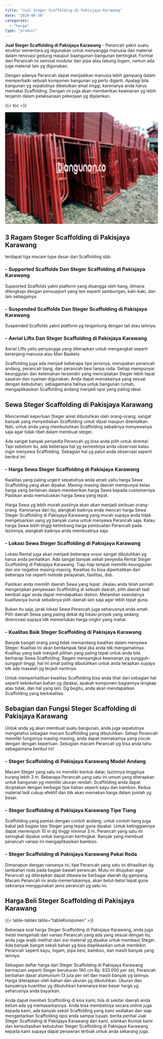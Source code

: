 ```yaml
---
title: "Jual Steger Scaffolding di Pakisjaya Karawang"
date: "2024-06-30"
categories: 
  - "harga"
type: "product"
---
```


**Jual Steger Scaffolding di Pakisjaya Karawang** – Perancah yakni suatu struktur sementara yg digunakan untuk menyangga manusia dan material dalam renovasi gedung maupun baangunan-bangunan bertingkat. Format dari Perancah ini semisal modular dan pipa atau tabung logam, namun ada juga material lain yg digunakan.

Dengan adanya Perancah dapat menjadikan manusia lebih gampang dalam memperbaiki sebuah komponen bangunan yg perlu diganti. Apalagi bila bangunan yg sepatutnya dibetulkan amat tinggi, karenanya anda harus memakai Scaffolding. Dengan ini juga akan memberikan keamanan yg lebih terjamin dalam pelaksanaan pekerjaan yg dijalankan.

{{< toc >}}

![Jual Steger Scaffolding di Pakisjaya Karawang](/images/sewa-scaffolding-steger-08.png)

## 3 Ragam Steger Scaffolding di Pakisjaya Karawang

terdapat tiga macam type dasar dari Scaffolding sbb:

### \- Supported Scaffolds Dan Steger Scaffolding di Pakisjaya Karawang

Supported Scaffolds yakni platform yang disangga oleh tiang, dimana dilengkapi dengan pensupport yang lain seperti sambungan, kaki-kaki, dan lain sebagainya.

### \- Suspended Scaffolds Dan Steger Scaffolding di Pakisjaya Karawang

Suspended Scaffolds yakni platform yg tergantung dengan tali atau lainnya.

### \- Aerial Lifts Dan Steger Scaffolding di Pakisjaya Karawang

Aerial Lifts yaitu penyangga yang diterapkan untuk mengangkat seperti keranjang manusia atau Man Baskets

Scaffolding juga ada menjadi beberapa tipe jenisnya, merupakan perancah andang, perancah tiang, dan perancah besi tanpa roda. Setiap mempunyai keunggulan dan kelemahan tersendiri yang menciptakan Steger lebih tepat sasaran dan nyaman digunakan. Anda dapat memakainya yang sesuai dengan kebutuhan, sebagaimana halnya untuk bangunan rumah, mengaplikasikan Scaffolding andang menjadi opsi yang paling ideal.

## Sewa Steger Scaffolding di Pakisjaya Karawang

Mencermati keperluan Steger amat dibutuhkan oleh orang-orang, sangat banyak yang menyediakan Scaffolding untuk dijual maupun direntalkan. Nah, untuk anda yang membutuhkan Scaffolding sebaiknya menyewanya saja agar tidak ribet dalam membuat steger.

Ada sangat banyak penyedia Perancah yg bisa anda pilih untuk dirental. Tapi sebelum itu, ada beberapa hal yg semestinya anda observasi kalau ingin menyewa Scaffolding. Sebagian hal yg patut anda observasi seperti berikut ini:

### \- Harga Sewa Steger Scaffolding di Pakisjaya Karawang

Kwalitas yang paling urgent sepatutnya anda amati yaitu harga Sewa Scaffolding yang akan dipakai. Masing-masing daerah mempunyai kelas harga yang berlainan dalam memberikan harga Sewa kepada customernya. Pastikan anda memutuskan harga Sewa yang tepat.

Harga Sewa yg lebih murah pastinya akan akan menjadi serbuan orang-orang. Karenanya dari itu, alangkah baiknya anda mencari harga Sewa Steger Scaffolding di Pakisjaya Karawang yang murah supaya anda tidak mengeluarkan uang yg banyak cuma untuk menyewa Perancah saja. Kalau harga Sewa lebih tinggi ketimbang harga pembuatan Perancah pada lazimnya, alangkah baiknya anda membuatnya saja.

### \- Lokasi Sewa Steger Scaffolding di Pakisjaya Karawang

Lokasi Rental juga akan menjadi beberapa unsur sangat dibutuhkan yg harus anda perhatikan. Ada sangat banyak sekali penyedia Rental Steger Scaffolding di Pakisjaya Karawang. Tiap-tiap tempat memiliki keunggulan dan sisi negative masing-masing. Kwalitas itu bisa diperhatikan dari beberapa hal seperti metode pelayanan, fasilitas, dsb.

Pastikan anda memilih daerah Sewa yang tepat. Jikalau anda telah pernah mengerjakan penyewaan Scaffolding di sebuah daerah, pilih daerah tadi kembali agar anda dapat mendapatkan diskon. Melainkan seandainya kualitasnya buruk sebaiknya pilih daerah lain saja agar lebih tepat guna.

Bukan itu saja, jarak lokasi Sewa Perancah juga seharusnya anda amati. Pilih daerah Sewa yang paling dekat dg lokasi proyek yang sedang direnovasi supaya tdk memerlukan harga ongkir yang mahal.

### \- Kualitas Baik Steger Scaffolding di Pakisjaya Karawang

Banyak banget orang yang tidak memandang kwalitas dalam menyewa Steger. Kualitas ini akan berdampak fatal jika anda tdk mengamatinya. Kualitas yang baik menjadi pilihan yang paling tepat untuk anda bila berharap Sewa Scaffolding. Ragam menyangkut keamanan yg sungguh-sungguh tinggi, hal ini amat paling dibutuhkan untuk anda terapkan supaya tdk ada masalah yg terjadi nantinya.

Untuk memperhatikan kwalitas Scaffolding bisa anda lihat dari sebagian hal seperti kekokohan bahan yg dipakai, apakah komponen-bagiannya lengkap atau tidak, dan hal yang lain. Dg begitu, anda akan mendapatkan Scaffolding yang berkwalitas.

## Sebagian dan Fungsi Steger Scaffolding di Pakisjaya Karawang

Untuk anda yg akan membuat suatu bangunan, anda juga sepatutnya mengetahui sebagian macam Scaffolding yang dibutuhkan. Setiap Perancah memiliki fungsinya masing-masing, anda dapat memakainya yang cocok dengan dengan keperluan. Sebagian macam Perancah yg bisa anda tahu sebagaimana berikut ini!

### \- Steger Scaffolding di Pakisjaya Karawang Model Andang

Macam Steger yang satu ini memiliki bentuk datar, lazimnya tingginya kurang lebih 3 m. Beberapa Perancah yang satu ini umum yang diterapkan untuk bangunan yg memiliki ukuran rendah. Scaffolding anda dapat diciptakan dengan berbagai tipe bahan seperti kayu dan bamboo. Kedua material tadi cukup efektif dan tdk akan memakan harga dalam jumlah yg besar.

### \- Steger Scaffolding di Pakisjaya Karawang Tipe Tiang

Scaffolding yang pantas dengan contoh andang, untuk contoh tiang juga bakal jadi bagian tipe Steger yang tepat guna dipakai. Untuk ketinggiannya dapat menempuh 10 m dg tinggi minimal 3 m. Perancah yang satu ini seringkali dipakai untuk bangunan bertingkat. Banyak yang membuat perancah variasi ini mengaplikasikan bamboo.

### \- Steger Scaffolding di Pakisjaya Karawang Pakai Roda

Dimanapun dengan namanya ini, tipe Perancah yang satu ini dihasilkan dg tambahan roda pada bagian bawah perancah. Mutu ini ditujukan agar Perancah yg diterapkan dapat dibawa ke berbagai daerah dg gampang. Macam Perancah ini anda memerlukannya, akan betul-betul tepat guna sekiranya menggunakan jenis perancah yg satu ini.

## Harga Beli Steger Scaffolding di Pakisjaya Karawang

{{< table-tables table="tableKomponen" >}}

Beberapa soal harga Steger Scaffolding di Pakisjaya Karawang, anda juga mesti mengamati dari variasi Perancah yang ada yang sesuai dengan itu, anda juga wajib melihat dari sisi material yg dipakai untuk membaut Steger. Ada banyak banget sekali bahan yg bisa diaplikasikan untuk membikin Perancah seperti kayu, logam, pipa besi, bamboo, dan masih banyak yang lainnya.

Sebagian daftar harga dari Steger Scaffolding di Pakisjaya Karawang bermacam seperti Steger berukuran 190 cm Rp. 633.000 per set, Perancah berbahan dasar alumunium 13 juta per set dan masih banyak yg lainnya. Harga ditetapkan oleh bahan dan ukuran yg dibutuhkan. Ukuran dan banyaknya kuantitas yg dibutuhkan karenanya kian besar harga yg seharusnya anda bayarkan.

Anda dapat membeli Scaffolding di kios kami, bila di sekitar daerah anda belum ada yg memasarkannya. Anda bisa membelinya secara online juga kepada kami, ada banyak sekali Scaffolding yang kami sediakan dan siap mengantarkan Scaffolding opsi anda sampai tujuan. berita perihal Jual Steger Scaffolding di Pakisjaya Karawang dari kami, silahkan Kontak kami dan konsultasikan kebutuhan Steger Scaffolding di Pakisjaya Karawang kepada kami supaya dapat penawran terbiak untuk anda sekarang juga.
